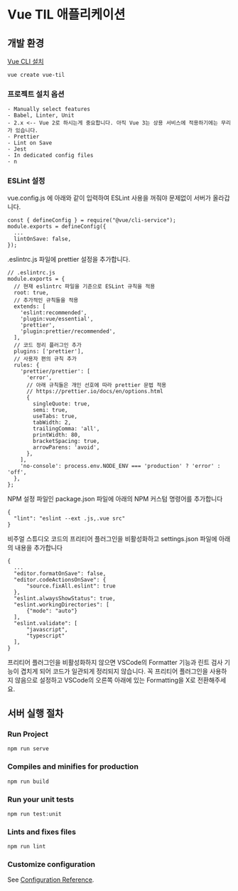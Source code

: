 # Vue TIL 애플리케이션

## 개발 환경

[Vue CLI 설치](https://cli.vuejs.org/guide/installation.html)

```
vue create vue-til
```

### 프로젝트 설치 옵션
```
- Manually select features
- Babel, Linter, Unit
- 2.x <-- Vue 2로 하시는게 중요합니다. 아직 Vue 3는 상용 서비스에 적용하기에는 무리가 있습니다.
- Prettier
- Lint on Save
- Jest
- In dedicated config files
- n
```

### ESLint 설정

vue.config.js 에 아래와 같이 입력하여 ESLint 사용을 꺼줘야 문제없이 서버가 올라갑니다.

```
const { defineConfig } = require("@vue/cli-service");
module.exports = defineConfig({
  ...
  lintOnSave: false,
});

```

.eslintrc.js 파일에 prettier 설정을 추가합니다.

```
// .eslintrc.js
module.exports = {
  // 현재 eslintrc 파일을 기준으로 ESLint 규칙을 적용
  root: true,
  // 추가적인 규칙들을 적용
  extends: [
    'eslint:recommended',
    'plugin:vue/essential',
    'prettier',
    'plugin:prettier/recommended',
  ],
  // 코드 정리 플러그인 추가
  plugins: ['prettier'],
  // 사용자 편의 규칙 추가
  rules: {
    'prettier/prettier': [
      'error',
      // 아래 규칙들은 개인 선호에 따라 prettier 문법 적용
      // https://prettier.io/docs/en/options.html
      {
        singleQuote: true,
        semi: true,
        useTabs: true,
        tabWidth: 2,
        trailingComma: 'all',
        printWidth: 80,
        bracketSpacing: true,
        arrowParens: 'avoid',
      },
    ],
    'no-console': process.env.NODE_ENV === 'production' ? 'error' : 'off',
  },
};
```

NPM 설정 파일인 package.json 파일에 아래의 NPM 커스텀 명령어를 추가합니다

```
{
  "lint": "eslint --ext .js,.vue src"
}
```

비주얼 스튜디오 코드의 프리티어 플러그인을 비활성화하고 settings.json 파일에 아래의 내용을 추가합니다

```
{
  ...
  "editor.formatOnSave": false,
  "editor.codeActionsOnSave": {
      "source.fixAll.eslint": true
  },
  "eslint.alwaysShowStatus": true,
  "eslint.workingDirectories": [
      {"mode": "auto"}
  ],
  "eslint.validate": [
      "javascript",
      "typescript"
  ],
}
```

프리티어 플러그인을 비활성화하지 않으면 VSCode의 Formatter 기능과 린트 검사 기능이 겹치게 되어 코드가 일관되게 정리되지 않습니다. 꼭 프리티어 플러그인을 사용하지 않음으로 설정하고 VSCode의 오른쪽 아래에 있는 Formatting을 X로 전환해주세요.

## 서버 실행 절차

### Run Project
```
npm run serve
```

### Compiles and minifies for production
```
npm run build
```

### Run your unit tests
```
npm run test:unit
```

### Lints and fixes files
```
npm run lint
```

### Customize configuration
See [Configuration Reference](https://cli.vuejs.org/config/).
